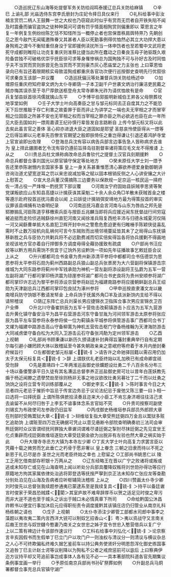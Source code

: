 <!-- { "loadSidebar": true } -->
　　○造巡抚辽东山海等处提督军务关防给阎鸣泰援辽总兵关防给麻镇
　　○辛巳  上谕礼部  光庙选侍东宫李氏册封为庄妃令择日具仪来行
　　○礼科给事中彭汝楠言赏罚二柄人王鼓舞一世之大权也乃窃窥此时似乎有赏而无罚者自开铁失陷不闻及时震叠而骗官盗饷之徒种种莫问可谓有罚乎情面相狥赏则偏重即以  覃恩言之年复一年例复生例纷纷陈乞恬不知怪所当一概停止者也宫保晋秩肩舆特畀乃  先朝创见之恩今敌忾无闻辄邀殊眷又其甚者人臣以死勤事例得优恤然必其立大功捍大患以身狥焉之谓今不衡轻重但身没于官即援例渎扰所当一体申饬者也至若蜀中文武将吏死守成都则睢阳让功克复重庆则淮蔡比捷当此所在蠢动之日秦良玉母子驰驱既久艰险备尝独不可破格优崇乎抚臣徐可求等身罹惨祸总为国殉独不可与孙好古及时同恤乎夫不当赏而赏则旂尝无色当赏而不赏则豪杰灰心愿庙堂之力主张也  上曰覃恩恤录向已有旨还着限期核实毋致滥狥成都重庆各官功次便行巡按御史查明先行优叙徐可求秦良玉该部一并议覆
　　○造巡抚偏沅等处兼督兵饷关防给杨述中
　　○加赠原任重庆府知府章文炳为太仆寺卿荫一子本卫副千户世袭文炳治行廉洁吏民戴之贼亦悔其误杀至于寻尸厚歛送柩登舟太常寺卿朱光祚为请优恤故有是命
　　○官兵复邹县妖首徐鸿儒就擒山东平
　　○予博平伯郭振明新城伯王昇各父母祭葬坟地享堂如例
　　○壬子大学士叶向高奏臣之甘与邹元标同去正自度其力之不能恐天下后世推敲于存亡利害之故委罪于臣而非止为讲学之一端也夫无宰相之才而冒宰相之位固臣之所甚不安也无宰相之权而当宰相之罪亦臣之所必欲逃也臣在此一年所见大臣去国如刘一燝周嘉谟王纪孙慎行辈皆发自言路断自  上传今邹元标又将以此去矣此虽言官之善体  圣心抑亦进退大臣之道固如是耶望  圣慈哀怜使臣得从一燝等之后得旨卿以元老率先百僚言官期望之殷即朕倚任之重岂得谦让引退还着鸿胪寺堂上官宣谕即出佐理
　　○登海总兵沈有容以病告兵部言边事告急人皆称病求去谁为  皇上捍此疆圉者乞令沈有容仍遵前旨择岛驻劄督率诸将策应毛文龙不得推诿  上从之
　　○川贵总兵杜文焕称病改命总兵鲁钦代之提督土汉官兵刻期援黔
　　○命总兵都督佥事刘国光以原官镇守保定等处地方
　　○癸未原任大学士刘一燝予告还里恭陈谢悃内言国家多事  皇上一身关系甚重惟愿清心寡欲养德爱身勤御朝讲咨询治道尤望宽逆耳之罚以来忠谠减加等之赋以固本根销反侧之人心讲安攘之大计  上慰答之
　　○宣大总兵董汉儒摘陈三边要务以保款规一足京运一核民运一择府佐一清占役一严烽堠一酌抚赏下部议覆
　　○河南汝宁府固始县妖贼李思贤等聚党谋叛欲应山东知县高捷以计擒获诛其渠魁二十余人余众角□羊散未获贼首金之楼等遵示赴府投首巡抚冯嘉会以闻  上曰妖徒计擒销弭安靖地方最为得策投首的审实议罪该县缉捕有功查明纪录
　　○河南巡抚冯嘉会言河南与山东为唇齿之邦先是郓滕搧乱河臣陈道亨移檄索兵臣与按臣丘兆麟当即将兵应援近闻东抚督战行间穷寇被追挺而走险侦逃贼繇徐州直犯河南又闻徐淮兵阻复西抢丰沛与归德永城夏河仅隔一河又闻繇曹单抵大名直犯卫辉开封中州之警愈危愈迫更有归睢棰手陈颖侠徒喜乱需时不止数万投机向乱祸何可言今东贼败而出境邻境蔓延皆其未了之局得山东抚镇移新胜之兵与臣协力共剿兵将不必远勤费减而切实倍矣得旨各将协兵援剿不得画地坐视该地方官亦着自行捍御多方调度毋得全藉协援致有疏虞
　　○户部尚书汪应蛟等以黔方用兵需饷不赀宜于辽饷外另设黔饷一项如先年征播故事乞敕廷臣会议  上从之
　　○升兴都都司佥书金章为贵州新添清平参将中都都司佥书伍德崇为思恩参将太平参将石勋为蓟州西路副总兵狼山副总兵张景房为大六营副将保镇游击宗维城为大同东路参将蓟州中军钱承勋为神机一营左副将添设副将王弘爵为五军一营左副将湖广行都司掌印杨洪震为琼崖参将湖广都司佥书史良将为贵州安顺参将湖广都司掌印许志远为黎平参将添设京营参将赵廷为福建南路参将应援朝鲜副总兵王绍勋为天津副总兵江西都司掌印包良拭为涿州参将
　　○甲申巡按直隶潘文龙以畿南增兵防守饷银不敷请发帑金  上命兵饷于抚属外角□羊及该派新饷内支给不得以请帑稽误
　　○荫辽东阵亡总兵刘渠长男应捷锦衣卫指挥佥事次男应宣锦衣卫百户全俸
　　○升北川守备崔拱辰为五军十营佐击改蓟镇游击卜应吉为五军九营游击升黄化镇守备安治平为昌平右营游击河东守备甘胤为河间领军游击太原参将张应辰为昌平左车营参将永泰参将侯一位为蓟镇永平城参将俱管游击事广西都司佥书丁文燿为福建中路游击高山守备柳暠为神机五营佐击枢门守备杨维翰为天津海防游击大同减虏堡守备白松为大同入卫游击云石守备张鸿勣为定州领军游击
　　○乙酉  上视朝
　　○礼部尚书顾秉谦以新历久颁请速补封典得旨藩封重典举行自有定期尔每引避小嫌罔顾大体以致稽延至今甚失朝政亲亲之意岷府等府着于本月内册封秦府候旨行
　　○左都御史邹元标屡＜锍-釒＞请告许之命驰驿回籍以需召用仍加太子太保元标复具＜锍-釒＞辞  上谓朕优礼老臣终始以礼加秩已有成命卿宜祗受勿辞
　　○先是嘉靖四十二年两淮巡盐御史徐爌题设灶勇二千八百余名分布三十场以备倭警承平日久徒有其名漕运总督李养正巡盐御史房可壮以昔年白莲妖教先煽于杨近闻滕之遗孽焚劫至徐则杨非无事之地议欲改灶勇另募壮丁二千而以灶勇之饷饷之设将立营专司训练部覆从之
　　○御史李玄＜锍-釒＞陈时事言今日之大忌者四元老忌于摧折中旨忌于传宣边务忌于议论法纪忌于废弛又陈三要一曰卜相一曰选将一曰择抚臣  上谓所陈俱摭拾渎奏且迩来大小臣工不肯忘身济艰往往洁己求去谕留不从何尽归咎于上李玄不谙事体念系言官姑不究
　　○升贵司按察司副使刘锡玄为布政使司左参政仍旧监军
　　　○丙戌御史杨维垣参兵部员外郎顾大章在刑部时受贿鬻狱大章＜锍-釒＞辩维垣复指大章受熊廷弼四万金且以鬻狱多赃乞追助饷  上谓赃至四万岂无确据可凭止以意见悬断令部院查明确奏初三法司会审熊廷弼时众议皆谓经抚同罪独大章谳词谓难尽诿廷弼之掣肘尽抹廷弼之先见宜坐王化贞重辟而戍廷弼故维垣遂劾大章受廷弼金欲为出脱非有左验也然大章之祸实始于此
　　○升大理寺寺丞方大镇为本寺左少卿
○丁亥大学士叶向高复力求罢言臣以凭藉十载之微劳而乞此垂亡之朽骨于愿非奢以  皇上眷念  三朝之旧隶而待以不死之新恩于礼已尽是亦  圣世之光而老臣终始之幸也  上慰留之
○工部尚书姚思仁以  陵工乏用乞借南部存积银十万两从之
　　○辽东经略王在晋以广宁之败诸将或叛或逃或未知存亡或见在山海查明上闻以听处分兵部具覆降奴叛将刘世勋孙得功等应行原籍地方拘其家属依律处治逃将郭登选等抚按严拏到京正法未知存亡张应龙等查勘分别处泊见在山海及告病者应听枢辅简汰稽核  上从之
　　○四川赞画太仆寺少卿刘时俊先以总督张我续题参通夷已蒙逮系至是我续复具＜锍-釒＞持平以备廷谳言时俊家于荣昌恐贼蹂＜閵＞其室庐故不难卑辞厚币以贺之适足见时俊之卑污而非大逆不道也至于城头之诉出于贼口未必情真章下所司
　　○命给黔国公沐昌祚敕书以便宜行事加沐启元应得职衔责令调度援黔其该镇庄店仍归管业从南京礼科杨栋朝之请也
　　○戊子  上视朝
　　○太仆寺添注少卿管工部都水司郎中事李之藻题以夷攻夷二策内言西洋大铳可以制奴乞招香山＜氵粤＞夷以资战守又言南关后裔王世忠与奴世讎今憨妻乃南关之女世忠之姊子宜令世忠入憨营借兵以复广宁  上以二策有禆边计令该部作速议行
　　○工科右给事中刘弘化＜锍-釒＞论京察言辛亥因假书而生假单丁巳立门户以攻门户一则浊权与清议分一则清议与横议杂总之人心不可终欺偏私终难久据乞鉴前车以持公典务使贤奸分明恩怨浑化御史练国事又追咎丁巳主计赵士谔等议削降以为狥私不公者之戒庶惩前可以毖后  上曰察典伊迩方议持平却又苛追前事岂成事体人各有见不必一一具本著部院科道各官先期集议条例事宜画一举行
　　○予原任南京兵部尚书孙矿祭葬如例
　　○升副总兵马炯署都督佥事充总兵官镇守湖广
